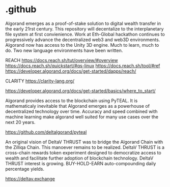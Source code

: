# .github
Algorand emerges as a proof-of-stake solution to digital wealth transfer in the early 21rst century. This repository will decentalize to the interplanetary file system at first convienience. Work at Eth-Global hackathon continues to progressively advance the decentralized web3 and web3D environments. Algorand now has access to the Unity 3D engine. Much to learn, much to do. Two new language environments have been written.

REACH
https://docs.reach.sh/tut/overview/#overview
https://docs.reach.sh/quickstart/#qs-linux
https://docs.reach.sh/tool/#ref
https://developer.algorand.org/docs/get-started/dapps/reach/




CLARITY
https://clarity-lang.org/


https://developer.algorand.org/docs/get-started/basics/where_to_start/

Algorand provides access to the blockchain using PyTEAL. It is mathematicaly inevitable that Algorand emerges as a powerhouse of decentralized technology over time. Accuracy and speed combined with machine learning make algorand well suited for many use cases over the next 20 years.

https://github.com/deltalgorand/pyteal

An original vision of DeltaV THRUST was to bridge the Algorand Chain with the Zilliqa Chain. This manoever remains to be realized. DeltaV THRUST is a cross-chain rewards token experiment designed to democratize access to wealth and facilitate further adoption of blockchain technology. DeltaV THRUST interest is growing. BUY-HOLD-EARN auto-compounding daily percentage yields.

https://deltav.exchange
